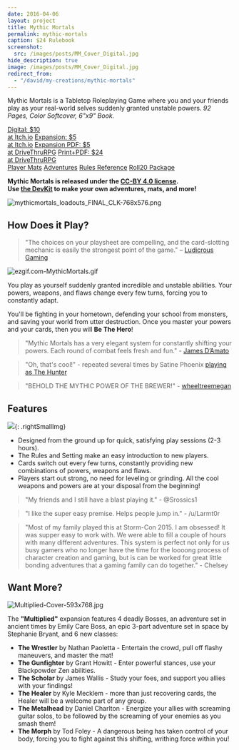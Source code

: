 ```yaml
---
date: 2016-04-06
layout: project
title: Mythic Mortals
permalink: mythic-mortals
caption: $24 Rulebook
screenshot:
  src: /images/posts/MM_Cover_Digital.jpg
hide_description: true
image: /images/posts/MM_Cover_Digital.jpg
redirect_from:
  - "/david/my-creations/mythic-mortals"
---
```


Mythic Mortals is a Tabletop Roleplaying Game where you and your friends play as your real-world selves suddenly granted unstable powers. *92 Pages, Color Softcover, 6"x9" Book.*

<div class="shopping-buttons">
<a target="_blank" href="https://davidschirduan.itch.io/mythic-mortals" class="btn btn-primary itchBTN">Digital: $10<br>at Itch.io</a>
<a target="_blank" href="https://davidschirduan.itch.io/mythic-mortals-multiplied" class="btn btn-primary itchBTN">Expansion: $5<br>at Itch.io</a>
<a target="_blank" href="https://www.drivethrurpg.com/product/204945/Mythic-Mortals-Multiplied" class="btn btn-primary dtrpgBTN">Expansion PDF: $5<br>at DriveThruRPG</a>
<a target="_blank" href="https://www.drivethrurpg.com/product/178248/Mythic-Mortals" class="btn btn-primary dtrpgBTN">Print+PDF: $24<br>at DriveThruRPG</a>
<div style="width:100%;margin:0px;padding:0px;"></div>
<a target="_blank" href="/files/MythicMortals_Core_PlayerMats.pdf" class="btn btn-primary">Player Mats</a>
<a target="_blank" href="/files/MythicMortals_Adventures.zip" class="btn btn-primary">Adventures</a>
<a target="_blank" href="/files/MythicMortals_Core_Reference.pdf" class="btn btn-primary">Rules Reference</a>
<a target="_blank" href="/files/Roll20-Packet.zip" class="btn btn-primary">Roll20 Package</a>
</div>

<p class="centerButtons"><strong>Mythic Mortals is released under the <a href="https://creativecommons.org/licenses/by/4.0/">CC-BY 4.0 license</a>.<br>Use <a href="{{site.url}}/files/MM_DevKit.zip">the DevKit</a> to make your own adventures, mats, and more!</strong></p>

![mythicmortals_loadouts_FINAL_CLK-768x576.png]({{site.url}}/images/posts/mythicmortals_loadouts_FINAL_CLK-768x576.png)

## How Does it Play?

> "The choices on your playsheet are compelling, and the card-slotting mechanic is easily the strongest point of the game." – [Ludicrous Gaming](http://ludicrusgaming.blogspot.com/2015/04/review-mythic-mortals.html)

![ezgif.com-MythicMortals.gif](/images/posts/ezgif.com-MythicMortals.gif)

You play as yourself suddenly granted incredible and unstable abilities. Your powers, weapons, and flaws change every few turns, forcing you to constantly adapt.

You'll be fighting in your hometown, defending your school from monsters, and saving your world from utter destruction. Once you master your powers and your cards, then you will **Be The Hero**!

> "Mythic Mortals has a very elegant system for constantly shifting your powers. Each round of combat feels fresh and fun." - [James D’Amato](http://oneshotpodcast.com/one-shot/120-mythic-mortals/)

> "Oh, that's cool!" - repeated several times by Satine Phoenix [playing as The Hunter](http://gameschool.tsrpn.com/2018/07/15/126-mythic-mortals/)

> "BEHOLD THE MYTHIC POWER OF THE BREWER!" - [wheeltreemegan](https://www.instagram.com/wheeltreemegan/)

## Features

![]({{site.url}}/images/posts/28dad8964fabda72122ecb08caad7fd7_original-512x768.png){: .rightSmallImg} 

 * Designed from the ground up for quick, satisfying play sessions (2-3 hours).
 * The Rules and Setting make an easy introduction to new players.
 * Cards switch out every few turns, constantly providing new combinations of powers, weapons and flaws.
 * Players start out strong, no need for leveling or grinding. All the cool weapons and powers are at your disposal from the beginning!

> "My friends and I still have a blast playing it." - @Srossics1

> "I like the super easy premise. Helps people jump in." - /u/Larmt0r	

> "Most of my family played this at Storm-Con 2015. I am obsessed! It was supper easy to work with. We were able to fill a couple of hours with many different adventures. This system is perfect not only for us busy gamers who no longer have the time for the loooong process of character creation and gaming, but is can be worked for great little bonding adventures that a gaming family can do together." - Chelsey

## Want More?

![Multiplied-Cover-593x768.jpg](/images/posts/Multiplied-Cover-593x768.jpg)

The **"Multiplied"** expansion features 4 deadly Bosses, an adventure set in ancient times by Emily Care Boss, an epic 3-part adventure set in space by Stephanie Bryant, and 6 new classes:

* **The Wrestler** by Nathan Paoletta - Entertain the crowd, pull off flashy maneuvers, and master the mat!
* **The Gunfighter** by Grant Howitt - Enter powerful stances, use your Blackpowder Zen abilities.
* **The Scholar** by James Wallis - Study your foes, and support you allies with your findings!
* **The Healer** by Kyle Mecklem - more than just recovering cards, the Healer will be a welcome part of any group.
* **The Metalhead** by Daniel Charlton - Energize your allies with screaming guitar solos, to be followed by the screaming of your enemies as you smash them!
* **The Morph** by Tod Foley - A dangerous being has taken control of your body, forcing you to fight against this shifting, writhing force within you!